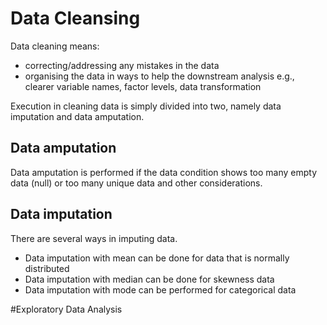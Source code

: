 # Data Cleansing
Data cleaning means:
- correcting/addressing any mistakes in the data
- organising the data in ways to help the downstream analysis e.g., clearer variable names, factor levels, data transformation

Execution in cleaning data is simply divided into two, namely data imputation and data amputation.
## Data amputation
Data amputation is performed if the data condition shows too many empty data (null) or too many unique data and other considerations.
## Data imputation
There are several ways in imputing data.
 - Data imputation with mean can be done for data that is normally distributed
 - Data imputation with median can be done for skewness data
 - Data imputation with mode can be performed for categorical data

#Exploratory Data Analysis
